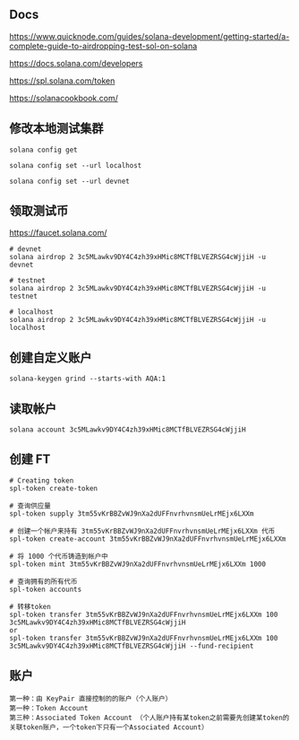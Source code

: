 ## Docs

https://www.quicknode.com/guides/solana-development/getting-started/a-complete-guide-to-airdropping-test-sol-on-solana

https://docs.solana.com/developers

https://spl.solana.com/token

https://solanacookbook.com/

## 修改本地测试集群

```
solana config get

solana config set --url localhost

solana config set --url devnet
```

## 领取测试币

https://faucet.solana.com/

```
# devnet
solana airdrop 2 3c5MLawkv9DY4C4zh39xHMic8MCTfBLVEZRSG4cWjjiH -u devnet

# testnet
solana airdrop 2 3c5MLawkv9DY4C4zh39xHMic8MCTfBLVEZRSG4cWjjiH -u testnet

# localhost
solana airdrop 2 3c5MLawkv9DY4C4zh39xHMic8MCTfBLVEZRSG4cWjjiH -u localhost
```

## 创建自定义账户

`solana-keygen grind --starts-with AQA:1`

## 读取帐户

`solana account 3c5MLawkv9DY4C4zh39xHMic8MCTfBLVEZRSG4cWjjiH`

## 创建 FT

```
# Creating token
spl-token create-token

# 查询供应量
spl-token supply 3tm55vKrBBZvWJ9nXa2dUFFnvrhvnsmUeLrMEjx6LXXm

# 创建一个帐户来持有 3tm55vKrBBZvWJ9nXa2dUFFnvrhvnsmUeLrMEjx6LXXm 代币
spl-token create-account 3tm55vKrBBZvWJ9nXa2dUFFnvrhvnsmUeLrMEjx6LXXm

# 将 1000 个代币铸造到帐户中
spl-token mint 3tm55vKrBBZvWJ9nXa2dUFFnvrhvnsmUeLrMEjx6LXXm 1000

# 查询拥有的所有代币
spl-token accounts

# 转移token
spl-token transfer 3tm55vKrBBZvWJ9nXa2dUFFnvrhvnsmUeLrMEjx6LXXm 100 3c5MLawkv9DY4C4zh39xHMic8MCTfBLVEZRSG4cWjjiH
or
spl-token transfer 3tm55vKrBBZvWJ9nXa2dUFFnvrhvnsmUeLrMEjx6LXXm 100 3c5MLawkv9DY4C4zh39xHMic8MCTfBLVEZRSG4cWjjiH --fund-recipient
```

## 账户

```
第一种：由 KeyPair 直接控制的的账户（个人账户）
第一种：Token Account
第三种：Associated Token Account （个人账户持有某token之前需要先创建某token的关联token账户，一个token下只有一个Associated Account）

```
